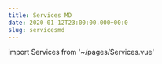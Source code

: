 ```yaml
---
title: Services MD
date: 2020-01-12T23:00:00.000+00:0
slug: servicesmd
---
```

import Services from '~/pages/Services.vue'
<Services />